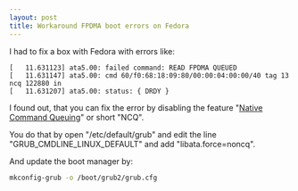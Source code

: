 ```yaml
---
layout: post
title: Workaround FPDMA boot errors on Fedora
---
```


I had to fix a box with Fedora with errors like:

```
[   11.631123] ata5.00: failed command: READ FPDMA QUEUED
[   11.631147] ata5.00: cmd 60/f0:68:18:09:80/00:00:04:00:00/40 tag 13 ncq 122880 in
[   11.631207] ata5.00: status: { DRDY }
```

I found out, that you can fix the error by disabling the feature "[Native Command Queuing](https://en.wikipedia.org/wiki/Native_Command_Queuing)" or short "NCQ".

You do that by open "/etc/default/grub" and edit the line "GRUB_CMDLINE_LINUX_DEFAULT" and add "libata.force=noncq".

And update the boot manager by:

```bash
mkconfig-grub -o /boot/grub2/grub.cfg
```

